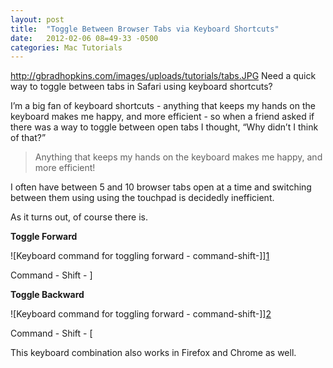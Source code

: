 ```yaml
---
layout: post
title:  "Toggle Between Browser Tabs via Keyboard Shortcuts"
date:   2012-02-06 08=49-33 -0500
categories: Mac Tutorials
---
```


http://gbradhopkins.com/images/uploads/tutorials/tabs.JPG 
Need a quick way to toggle between tabs in Safari using keyboard shortcuts? 

I’m a big fan of keyboard shortcuts - anything that keeps my hands on the keyboard makes me happy, and more efficient - so when a friend asked if there was a way to toggle between open tabs I thought, “Why didn’t I think of that?”

> Anything that keeps my hands on the keyboard makes me happy, and more efficient!

I often have between 5 and 10 browser tabs open at a time and switching between them using using the touchpad is decidedly inefficient.

As it turns out, of course there is.

**Toggle Forward**

![Keyboard command for toggling forward - command-shift-]][1]

Command - Shift - ]

**Toggle Backward**

![Keyboard command for toggling forward - command-shift-]][2]

Command - Shift - [

This keyboard combination also works in Firefox and Chrome as well.

 [1]: http://www.gbradhopkins.com/article_images/2012/02_06/keyboard_forward_sm.jpg
 [2]: http://www.gbradhopkins.com/article_images/2012/02_06/keyboard_backward_sm.jpg
